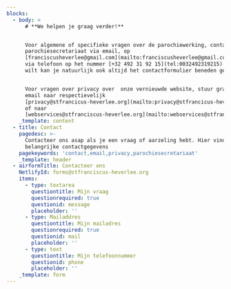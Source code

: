 ```yaml
---
blocks:
  - body: >
      # **We helpen je graag verder!**


      Voor algemene of specifieke vragen over de parochiewerking, contacteer ons
      parochiesecretariaat via email, op
      [franciscusheverlee@gmail.com](mailto:franciscusheverlee@gmail.com) of 
      via telefoon op het nummer [+32 492 31 92 15](tel:0032492319215). Als je
      wilt kan je natuurlijk ook altijd het contactformulier beneden gebruiken.


      Voor vragen over privacy over  onze vernieuwde website, stuur graag een
      email naar respectievelijk
      [privacy@stfrancicus-heverlee.org](mailto:privacy@stfrancicus-heverlee.org)
      of naar
      [webservices@stfranciscus-heverlee.org](mailto:webservices@stfranciscus-heverlee.org).
    _template: content
  - title: Contact
    pagedesc: >-
      Contacteer ons asap als je een vraag of aarzeling hebt. Hier vind je alle
      belangrijke contactgegevens
    pagekeywords: 'contact,email,privacy,parochiesecretariaat'
    _template: header
  - airformTitle: Contacteer ons
    NetlifyId: forms@stfranciscus-heverlee.org
    items:
      - type: textarea
        questiontitle: Mijn vraag
        questionrequired: true
        questionid: message
        placeholder: ''
      - type: Mailaddres
        questiontitle: Mijn mailadres
        questionrequired: true
        questionid: mail
        placeholder: ''
      - type: text
        questiontitle: Mijn telefoonnummer
        questionid: phone
        placeholder: ''
    _template: form
---
```


